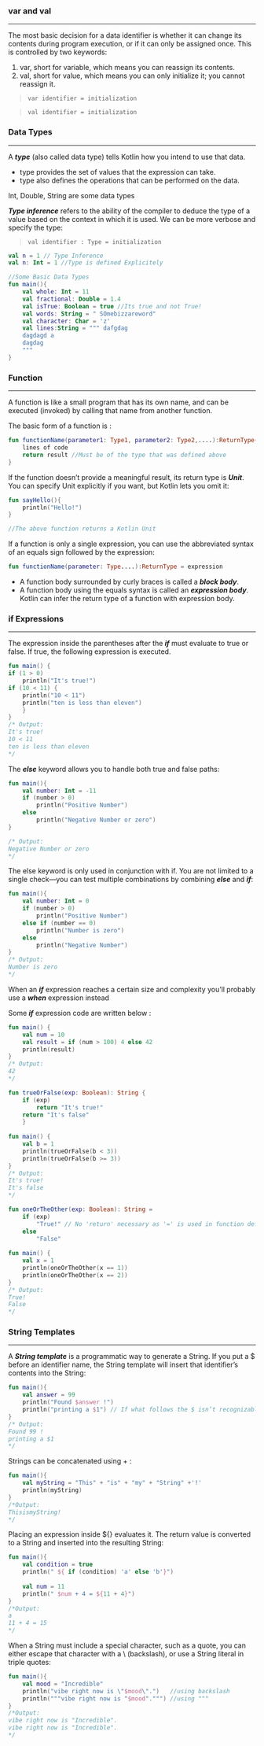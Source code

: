 
### var and val
---
The most basic decision for a data identifier is whether it can change its contents during program execution, or if it can only be assigned once. This is controlled by two keywords: 

1. var, short for variable, which means you can reassign its contents. 
2. val, short for value, which means you can only initialize it; you cannot reassign it.

> `var identifier = initialization`

> `val identifier = initialization`


### Data Types
---
A ___type___ (also called data type) tells Kotlin how you intend to use that data.
- type provides the set of values that the expression can take.
- type also defines the operations that can be performed on the data.

Int, Double, String are some data types

___Type inference___ refers to the ability of the compiler to deduce the type of a value based on the context in which it is used. We can be more verbose and specify the type:

> `val identifier : Type = initialization`

```kotlin
val n = 1 // Type Inference
val n: Int = 1 //Type is defined Explicitely  
```

```kotlin
//Some Basic Data Types
fun main(){
	val whole: Int = 11
	val fractional: Double = 1.4
	val isTrue: Boolean = true //Its true and not True!
	val words: String = " SOmebizzareword"
	val character: Char = 'z'
	val lines:String = """ dafgdag
	dagdagd a
	dagdag 
	"""
}
```

### Function
---
A function is like a small program that has its own name, and can be executed (invoked) by calling that name from another function.

The basic form of a function is :
```kotlin
fun functionName(parameter1: Type1, parameter2: Type2,....):ReturnType{
	lines of code
	return result //Must be of the type that was defined above
}
```

If the function doesn’t provide a meaningful result, its return type is ___Unit___. You can specify Unit explicitly if you want, but Kotlin lets you omit it:

```kotlin
fun sayHello(){
	println("Hello!")
}

//The above function returns a Kotlin Unit
```

If a function is only a single expression, you can use the abbreviated syntax of an equals sign followed by the expression:

```kotlin
fun functionName(parameter: Type....):ReturnType = expression
```

- A function body surrounded by curly braces is called a ___block body___. 
- A function body using the equals syntax is called an ___expression body___. Kotlin can infer the return type of a function with expression body.


### if Expressions
---
The expression inside the parentheses after the ___if___ must evaluate to true or false. If true, the following expression is executed.
```kotlin
fun main() { 
if (1 > 0) 
	println("It's true!")
if (10 < 11) { 
	println("10 < 11") 
	println("ten is less than eleven")
	} 
}
/* Output: 
It's true! 
10 < 11 
ten is less than eleven 
*/
```

The ___else___ keyword allows you to handle both true and false paths:
```kotlin
fun main(){
	val number: Int = -11
	if (number > 0)
		println("Positive Number")
	else
		println("Negative Number or zero")
}

/* Output:
Negative Number or zero
*/
```

The else keyword is only used in conjunction with if. You are not limited to a single check—you can test multiple combinations by combining ___else___ and ___if___:
```kotlin
fun main(){
	val number: Int = 0
	if (number > 0)
		println("Positive Number")
	else if (number == 0)
		println("Number is zero")
	else
		println("Negative Number")
}
/* Output:
Number is zero
*/
```

When an ___if___ expression reaches a certain size and complexity you’ll probably use a ___when___ expression instead

Some ___if___ expression code are written below :

```kotlin
fun main() { 
	val num = 10 
	val result = if (num > 100) 4 else 42 
	println(result)
}
/* Output: 
42 
*/
```

```kotlin
fun trueOrFalse(exp: Boolean): String { 
	if (exp) 
		return "It's true!"
	return "It's false" 
	}
	
fun main() { 
	val b = 1
	println(trueOrFalse(b < 3)) 
	println(trueOrFalse(b >= 3))
}
/* Output: 
It's true! 
It's false 
*/
```

```kotlin
fun oneOrTheOther(exp: Boolean): String = 
	if (exp) 
		"True!" // No 'return' necessary as '=' is used in function definition
	else 
		"False"
		
fun main() { 
	val x = 1
	println(oneOrTheOther(x == 1)) 
	println(oneOrTheOther(x == 2))
}
/* Output: 
True! 
False 
*/
```


### String Templates
---
A ___String template___ is a programmatic way to generate a String.
If you put a $ before an identifier name, the String template will insert that identifier’s contents into the String:

```kotlin
fun main(){
	val answer = 99
	println("Found $answer !")
	println("printing a $1") // If what follows the $ isn’t recognizable as a program identifier, nothing special happens.
}
/* Output:
Found 99 !
printing a $1
*/
```

Strings can be concatenated using + :
```kotlin
fun main(){
	val myString = "This" + "is" + "my" + "String" +'!'
    println(myString)
}
/*Output:
ThisismyString!
*/
```

Placing an expression inside ${} evaluates it. The return value is converted to a String and inserted into the resulting String:

```kotlin
fun main(){
	val condition = true
    println(" ${ if (condition) 'a' else 'b'}")
    
    val num = 11
    println(" $num + 4 = ${11 + 4}")
}
/*Output:
a
11 + 4 = 15
*/
```

When a String must include a special character, such as a quote, you can either escape that character with a \ (backslash), or use a String literal in triple quotes:
```kotlin
fun main(){
	val mood = "Incredible"
    println("vibe right now is \"$mood\".")   //using backslash
    println("""vibe right now is "$mood".""") //using """
}
/*Output:
vibe right now is "Incredible". 
vibe right now is "Incredible".
*/
```

